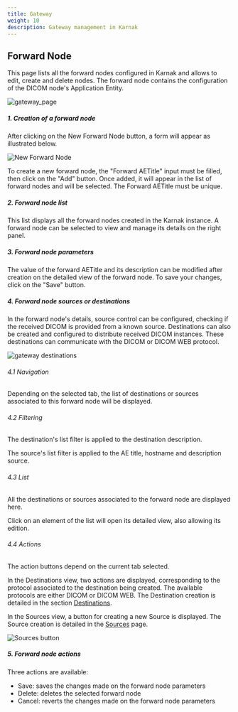 ```yaml
---
title: Gateway
weight: 10
description: Gateway management in Karnak
---
```


## Forward Node

This page lists all the forward nodes configured in Karnak and allows to edit, create and delete nodes. The forward node contains the configuration of the DICOM node's Application Entity.

![gateway_page](/userguide/gateway_forwardnode.png)

##### 1. Creation of a forward node

After clicking on the New Forward Node button, a form will appear as illustrated below.

![New Forward Node](/userguide/gateway_new_forwardnode.gif)

To create a new forward node, the "Forward AETitle" input must be filled, then click on the "Add" button. Once added, it will appear in the list of forward nodes and will be selected. The Forward AETitle must be unique.

##### 2. Forward node list

This list displays all the forward nodes created in the Karnak instance. A forward node can be selected to view and manage its details on the right panel.

##### 3. Forward node parameters

The value of the forward AETitle and its description can be modified after creation on the detailed view of the forward node. To save your changes, click on the "Save" button.

##### 4. Forward node sources or destinations

In the forward node's details, source control can be configured, checking if the received DICOM is provided from a known source. Destinations can also be created and configured to distribute received DICOM instances. These destinations can communicate with the DICOM or DICOM WEB protocol.

![gateway destinations](/userguide/gateway_destinationspage.png)

###### 4.1 Navigation

Depending on the selected tab, the list of destinations or sources associated to this forward node will be displayed.

###### 4.2 Filtering

The destination's list filter is applied to the destination description.

The source's list filter is applied to the AE title, hostname and description source.

###### 4.3 List

All the destinations or sources associated to the forward node are displayed here.

Click on an element of the list will open its detailed view, also allowing its edition.

###### 4.4 Actions

The action buttons depend on the current tab selected.

In the Destinations view, two actions are displayed, corresponding to the protocol associated to the destination being created. The available protocols are either DICOM or DICOM WEB. The Destination creation is detailed in the section [Destinations](destinations).

In the Sources view, a button for creating a new Source is displayed. The Source creation is detailed in the [Sources](sources) page.

![Sources button](/userguide/gateway_sourcesbutton.png)

##### 5. Forward node actions

Three actions are available:

* Save: saves the changes made on the forward node parameters
* Delete: deletes the selected forward node
* Cancel: reverts the changes made on the forward node parameters
